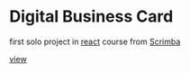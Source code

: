 # Digital Business Card

first solo project in [react](https://scrimba.com/learn/learnreact) course from [Scrimba](https://scrimba.com/)


[view](https://digitalbusinesscard-lilbee.netlify.app/)


